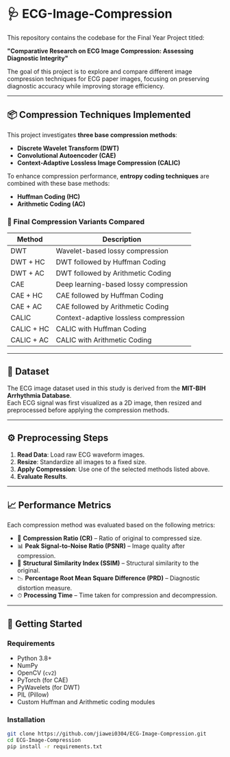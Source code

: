 # 🩺 ECG-Image-Compression

This repository contains the codebase for the Final Year Project titled:

**"Comparative Research on ECG Image Compression: Assessing Diagnostic Integrity"**

The goal of this project is to explore and compare different image compression techniques for ECG paper images, focusing on preserving diagnostic accuracy while improving storage efficiency.

---

## 📦 Compression Techniques Implemented

This project investigates **three base compression methods**:

-  **Discrete Wavelet Transform (DWT)**
-  **Convolutional Autoencoder (CAE)** 
-  **Context-Adaptive Lossless Image Compression (CALIC)**

To enhance compression performance, **entropy coding techniques** are combined with these base methods:

-  **Huffman Coding (HC)**
-  **Arithmetic Coding (AC)**

### 🔧 Final Compression Variants Compared

| Method             | Description                                      |
|--------------------|--------------------------------------------------|
| DWT                | Wavelet-based lossy compression                  |
| DWT + HC           | DWT followed by Huffman Coding                   |
| DWT + AC           | DWT followed by Arithmetic Coding                |
| CAE                | Deep learning-based lossy compression            |
| CAE + HC           | CAE followed by Huffman Coding                   |
| CAE + AC           | CAE followed by Arithmetic Coding                |
| CALIC              | Context-adaptive lossless compression            |
| CALIC + HC         | CALIC with Huffman Coding                        |
| CALIC + AC         | CALIC with Arithmetic Coding                     |

---

## 📂 Dataset

The ECG image dataset used in this study is derived from the **MIT-BIH Arrhythmia Database**.  
Each ECG signal was first visualized as a 2D image, then resized and preprocessed before applying the compression methods.

---

## ⚙️ Preprocessing Steps

1. **Read Data**: Load raw ECG waveform images.
2. **Resize**: Standardize all images to a fixed size.
3. **Apply Compression**: Use one of the selected methods listed above.
4. **Evaluate Results**.

---

## 📈 Performance Metrics

Each compression method was evaluated based on the following metrics:

- 📏 **Compression Ratio (CR)** – Ratio of original to compressed size.
- 📊 **Peak Signal-to-Noise Ratio (PSNR)** – Image quality after compression.
- 🧠 **Structural Similarity Index (SSIM)** – Structural similarity to the original.
- 📉 **Percentage Root Mean Square Difference (PRD)** – Diagnostic distortion measure.
- ⏱ **Processing Time** – Time taken for compression and decompression.

---

## 🚀 Getting Started

### Requirements

- Python 3.8+
- NumPy
- OpenCV (`cv2`)
- PyTorch (for CAE)
- PyWavelets (for DWT)
- PIL (Pillow)
- Custom Huffman and Arithmetic coding modules

### Installation

```bash
git clone https://github.com/jiawei0304/ECG-Image-Compression.git
cd ECG-Image-Compression
pip install -r requirements.txt
